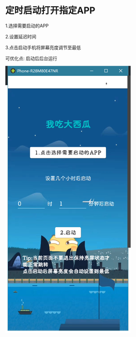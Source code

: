 # 定时启动打开指定APP

1.选择需要启动的APP

2.设置延迟时间

3.点击启动手机将屏幕亮度调节至最低

可优化点:
启动后后台运行

![APP截图](QQ截图20210802085546.png)
